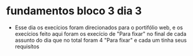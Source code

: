# fundamentos bloco 3 dia 3

  - Esse dia os execícios foram direcionados para o portifólio web, e os execícios 
feito aqui foram os execício de "Para fixar" no final de cada assunto do dia
que no total foram 4 "Para fixar" e cada um tinha seus requisítos 
